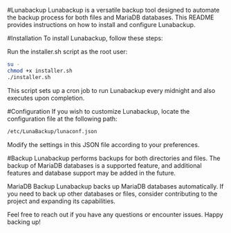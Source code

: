 #Lunabackup
Lunabackup is a versatile backup tool designed to automate the backup process for both files and MariaDB databases. This README provides instructions on how to install and configure Lunabackup.


#Installation
To install Lunabackup, follow these steps:

Run the installer.sh script as the root user:
```bash
su -
chmod +x installer.sh
./installer.sh
```
This script sets up a cron job to run Lunabackup every midnight and also executes upon completion.

#Configuration
If you wish to customize Lunabackup, locate the configuration file at the following path:

```bash
/etc/LunaBackup/lunaconf.json
```
Modify the settings in this JSON file according to your preferences.

#Backup
Lunabackup performs backups for both directories and files. The backup of MariaDB databases is a supported feature, and additional features and database support may be added in the future.

MariaDB Backup
Lunabackup backs up MariaDB databases automatically. If you need to back up other databases or files, consider contributing to the project and expanding its capabilities.

Feel free to reach out if you have any questions or encounter issues. Happy backing up!

